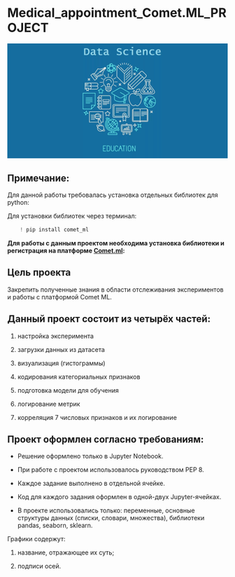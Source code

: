 # Medical_appointment_Comet.ML_PROJECT

![](images/image_for_readme_eda_project.png)

## Примечание:
Для данной работы требовалась установка отдельных библиотек для python:

Для установки библиотек через терминал:

```python
    ! pip install comet_ml
```

**Для работы с данным проектом необходима установка библиотеки и регистрация на платформе [Comet.ml](https://www.comet.com/site/):**

## Цель проекта

Закрепить полученные знания в области отслеживания экспериментов и работы с платформой Comet ML.

## Данный проект состоит из четырёх частей:

1. настройка эксперимента

2. загрузки данных из датасета

3. визуализация (гистограммы)

3. кодирования категориальных признаков

3. подготовка модели для обучения

4. логирование метрик

5. корреляция 7 числовых признаков и их логирование

## Проект оформлен согласно требованиям:

- Решение оформлено только в Jupyter Notebook.

- При работе с проектом использовалось руководством PEP 8.

- Каждое задание выполнено в отдельной ячейке.

- Код для каждого задания оформлен в одной-двух Jupyter-ячейках.

- В проекте использовались только: переменные, основные структуры данных (списки, словари, множества), библиотеки pandas, seaborn, sklearn.

Графики содержут: 

1. название, отражающее их суть;

2. подписи осей.